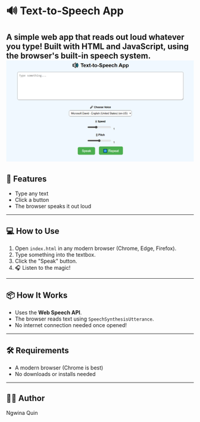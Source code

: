 # 🔊 Text-to-Speech App

A simple web app that reads out loud whatever you type! Built with HTML and JavaScript, using the browser's built-in speech system.
![text-to-speech Screenshot](screenshot.png)
---

## 🚀 Features

- Type any text
- Click a button
- The browser speaks it out loud

---

## 💻 How to Use

1. Open `index.html` in any modern browser (Chrome, Edge, Firefox).
2. Type something into the textbox.
3. Click the "Speak" button.
4. 🎧 Listen to the magic!

---

## 📦 How It Works

- Uses the **Web Speech API**.
- The browser reads text using `SpeechSynthesisUtterance`.
- No internet connection needed once opened!

---

## 🛠 Requirements

- A modern browser (Chrome is best)
- No downloads or installs needed

---


## 🙋‍♂️ Author

Ngwina Quin
